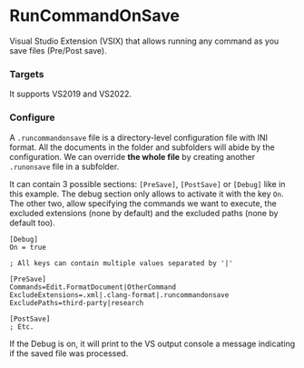 # RunCommandOnSave

Visual Studio Extension (VSIX) that allows running any command as you save files (Pre/Post save).

### Targets
It supports VS2019 and VS2022.

### Configure
A `.runcommandonsave` file is a directory-level configuration file with INI format. All the documents in the folder and subfolders will abide by the configuration. We can override **the whole file** by creating another `.runonsave` file in a subfolder.

It can contain 3 possible sections: `[PreSave]`, `[PostSave]` or `[Debug]` like in this example. The debug section only allows to activate it with the key `On`. The other two, allow specifying the commands we want to execute, the excluded extensions (none by default) and the excluded paths (none by default too).

```config
[Debug]
On = true

; All keys can contain multiple values separated by '|'

[PreSave]
Commands=Edit.FormatDocument|OtherCommand
ExcludeExtensions=.xml|.clang-format|.runcommandonsave
ExcludePaths=third-party|research

[PostSave]
; Etc.
```

If the Debug is on, it will print to the VS output console a message indicating if the saved file was processed.

